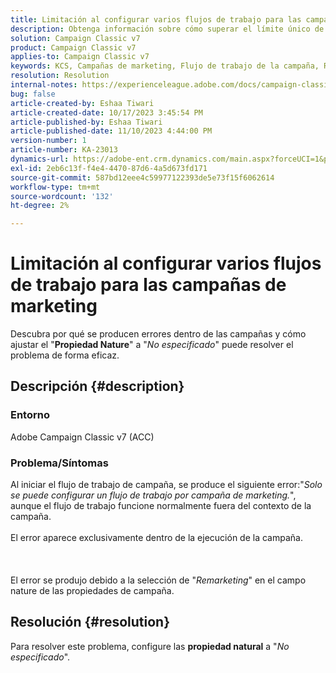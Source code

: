 ```yaml
---
title: Limitación al configurar varios flujos de trabajo para las campañas de marketing
description: Obtenga información sobre cómo superar el límite único de flujo de trabajo en campañas de marketing.
solution: Campaign Classic v7
product: Campaign Classic v7
applies-to: Campaign Classic v7
keywords: KCS, Campañas de marketing, Flujo de trabajo de la campaña, Re-marketing, Campo natural, ACC, Adobe Campaign Classic, Solución de problemas
resolution: Resolution
internal-notes: https://experienceleague.adobe.com/docs/campaign-classic/using/orchestrating-campaigns/orchestrate-campaigns/marketing-campaign-templates.html?lang=en#general-configuration
bug: false
article-created-by: Eshaa Tiwari
article-created-date: 10/17/2023 3:45:54 PM
article-published-by: Eshaa Tiwari
article-published-date: 11/10/2023 4:44:00 PM
version-number: 1
article-number: KA-23013
dynamics-url: https://adobe-ent.crm.dynamics.com/main.aspx?forceUCI=1&pagetype=entityrecord&etn=knowledgearticle&id=b4942d3f-046d-ee11-8df0-6045bd006a22
exl-id: 2eb6c13f-f4e4-4470-87d6-4a5d673fd171
source-git-commit: 587bd12eee4c59977122393de5e73f15f6062614
workflow-type: tm+mt
source-wordcount: '132'
ht-degree: 2%

---
```


# Limitación al configurar varios flujos de trabajo para las campañas de marketing


Descubra por qué se producen errores dentro de las campañas y cómo ajustar el &quot;<b>Propiedad Nature</b>&quot; a &quot;*No especificado*&quot; puede resolver el problema de forma eficaz.

## Descripción {#description}


### Entorno

Adobe Campaign Classic v7 (ACC)

### Problema/Síntomas

Al iniciar el flujo de trabajo de campaña, se produce el siguiente error:&quot;*Solo se puede configurar un flujo de trabajo por campaña de marketing.*&quot;, aunque el flujo de trabajo funcione normalmente fuera del contexto de la campaña.
<br><br>El error aparece exclusivamente dentro de la ejecución de la campaña.<br><br> <br><br>El error se produjo debido a la selección de &quot;*Remarketing*&quot; en el campo nature de las propiedades de campaña.<br>

## Resolución {#resolution}


Para resolver este problema, configure las <b>propiedad natural</b> a &quot;*No especificado*&quot;.
